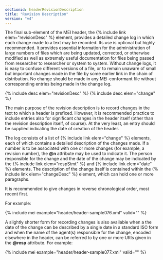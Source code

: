 ```yaml
---
sectionid: headerRevisionDescription
title: "Revision Description"
version: "v4"
---
```


The final sub-element of the MEI header, the {% include link elem="revisionDesc" %} element, provides a detailed change log in which each change made to a text may be recorded. Its use is optional but highly recommended. It provides essential information for the administration of large numbers of files which are being updated, corrected, or otherwise modified as well as extremely useful documentation for files being passed from researcher to researcher or system to system. Without change logs, it is easy to confuse different versions of a file, or to remain unaware of small but important changes made in the file by some earlier link in the chain of distribution. No change should be made in any MEI-conformant file without corresponding entries being made in the change log.

{% include desc elem="revisionDesc" %}
{% include desc elem="change" %}

The main purpose of the revision description is to record changes in the text to which a header is prefixed. However, it is recommended practice to include entries also for significant changes in the header itself (other than the revision description itself, of course). At the very least, an entry should be supplied indicating the date of creation of the header.

The log consists of a list of {% include link elem="change" %} elements, each of which contains a detailed description of the changes made. If a number is to be associated with one or more changes (for example, a revision number), the **@n** attribute may be used to indicate it. The person responsible for the change and the date of the change may be indicated by the {% include link elem="respStmt" %} and {% include link elem="date" %} elements. The description of the change itself is contained within the {% include link elem="changeDesc" %} element, which can hold one or more paragraphs.

It is recommended to give changes in reverse chronological order, most recent first.

For example:

{% include mei example="header/header-sample076.xml" valid="" %}

A slightly shorter form for recording changes is also available when a the date of the change can be described by a single date in a standard ISO form and when the name of the agent(s) responsible for the change, encoded elsewhere in the header, can be referred to by one or more URIs given in the **@resp** attribute. For example:

{% include mei example="header/header-sample077.xml" valid="" %}
